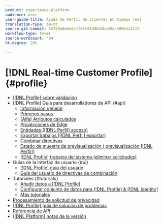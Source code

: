 ```yaml
---
product: experience-platform
audience: user
user-guide-title: Ayuda de Perfil de clientes en tiempo real
translation-type: tm+mt
source-git-commit: 84789a8e6e8c1f0fc91d0b54ba29d449963c3117
workflow-type: tm+mt
source-wordcount: '84'
ht-degree: 20%

---
```



# [!DNL Real-time Customer Profile] {#profile}

* [[!DNL Profile] sobre validación](home.md)
* [!DNL Profile] Guía para desarrolladores de API {#api}
   * [Información general](api/overview.md)
   * [Primeros pasos](api/getting-started.md)
   * [(Alfa) Atributos calculados](api/computed-attributes.md)
   * [Proyecciones de Edge](api/edge-projections.md)
   * [Entidades ([!DNL Perfil] acceso)](api/entities.md)
   * [Exportar trabajos ([!DNL Perfil] exportar)](api/export-jobs.md)
   * [Combinar directivas](api/merge-policies.md)
   * [Estado de muestra de previsualización ( previsualización [!DNL Perfil])](api/preview-sample-status.md)
   * [[!DNL Profile] trabajos del sistema (eliminar solicitudes)](api/profile-system-jobs.md)
* Guías de la interfaz de usuario {#ui}
   * [[!DNL Profile] guía del usuario](ui/user-guide.md)
   * [Guía del usuario de directivas de combinación](ui/merge-policies.md)
* Tutoriales {#tutorials}
   * [Añadir datos a [!DNL Profile]](tutorials/add-profile-data.md)
   * [Configurar conjunto de datos para [!DNL Profile] &amp; [!DNL Identity]](tutorials/dataset-configuration.md)
   * [Más tutoriales](https://docs.adobe.com/content/help/es-ES/experience-platform/tutorials/home.html)
* [Procesamiento de solicitud de privacidad](privacy.md)
* [[!DNL Profile] guía de solución de problemas](troubleshooting.md)
* [Referencia de API](https://www.adobe.io/apis/experienceplatform/home/api-reference.html#!acpdr/swagger-specs/real-time-customer-profile.yaml)
* [[!DNL Platform] notas de la versión](https://www.adobe.com/go/platform-release-notes-en)